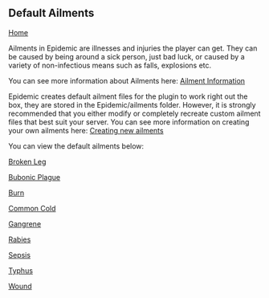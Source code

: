 ## Default Ailments

[Home](https://torpkev.github.io/epidemic_docs)

Ailments in Epidemic are illnesses and injuries the player can get.  They can be caused by being around a sick person, just bad luck, or caused by a variety of non-infectious means such as falls, explosions etc.

You can see more information about Ailments here: [Ailment Information](https://torpkev.github.io/epidemic_docs/ailments)

Epidemic creates default ailment files for the plugin to work right out the box, they are stored in the Epidemic/ailments folder.  However, it is strongly recommended that you either modify or completely recreate custom ailment files that best suit your server.  You can see more information on creating your own ailments here: [Creating new ailments](https://torpkev.github.io/epidemic_docs/newailments)

You can view the default ailments below:

[Broken Leg](https://torpkev.github.io/epidemic_docs/defaults/ailments/broken_leg.yml)

[Bubonic Plague](https://torpkev.github.io/epidemic_docs/defaults/ailments/bubonic_plague.yml)

[Burn](https://torpkev.github.io/epidemic_docs/defaults/ailments/burn.yml)

[Common Cold](https://torpkev.github.io/epidemic_docs/defaults/ailments/commoncold.yml)

[Gangrene](https://torpkev.github.io/epidemic_docs/defaults/ailments/gangrene.yml)

[Rabies](https://torpkev.github.io/epidemic_docs/defaults/ailments/rabies.yml)

[Sepsis](https://torpkev.github.io/epidemic_docs/defaults/ailments/sepsis.yml)

[Typhus](https://torpkev.github.io/epidemic_docs/defaults/ailments/typhus.yml)

[Wound](https://torpkev.github.io/epidemic_docs/defaults/ailments/wound.yml)
